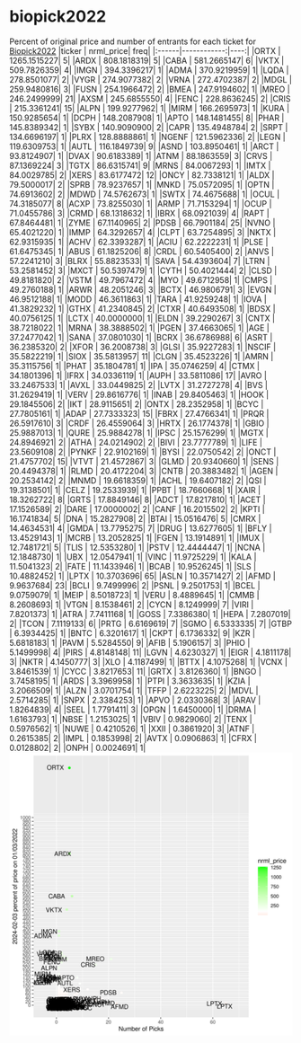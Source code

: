 # biopick2022
Percent of original price and number of entrants for each ticket for [Biopick2022](https://twitter.com/hashtag/Biopick2022)
|ticker |   nrml_price| freq|
|:------|------------:|----:|
|ORTX   | 1265.1515227|    5|
|ARDX   |  808.1818319|    5|
|CABA   |  581.2665147|    6|
|VKTX   |  509.7826359|    4|
|IMGN   |  394.3396217|    1|
|ADMA   |  370.9219959|    1|
|LQDA   |  278.8501077|    2|
|VYGR   |  274.9077382|    2|
|VRNA   |  272.4702387|    2|
|MDGL   |  259.9480816|    3|
|FUSN   |  254.1966472|    2|
|BMEA   |  247.9194602|    1|
|MREO   |  246.2499999|   21|
|AXSM   |  245.6855550|    4|
|FENC   |  228.8636245|    2|
|CRIS   |  215.3361241|   15|
|ALPN   |  199.9277962|    1|
|MIRM   |  166.2695973|    1|
|KURA   |  150.9285654|    1|
|DCPH   |  148.2087908|    1|
|APTO   |  148.1481455|    8|
|PHAR   |  145.8389342|    1|
|SYBX   |  140.9090900|    2|
|CAPR   |  135.4948784|    2|
|SRPT   |  134.6696197|    1|
|PLRX   |  128.8888861|    1|
|NGENF  |  121.5962336|    2|
|LEGN   |  119.6309753|    1|
|AUTL   |  116.1849739|    9|
|ASND   |  103.8950461|    1|
|ARCT   |   93.8124907|    1|
|DVAX   |   90.6183389|    1|
|ATNM   |   88.1863559|    3|
|CRVS   |   87.1369224|    3|
|TGTX   |   86.6315741|    9|
|MRNS   |   84.0067293|    1|
|IMTX   |   84.0029785|    2|
|XERS   |   83.6177472|   12|
|ONCY   |   82.7338121|    1|
|ALDX   |   79.5000017|    2|
|SPRB   |   78.9237657|    1|
|MNKD   |   75.0572095|    1|
|OPTN   |   74.6913602|    2|
|MDWD   |   74.5762673|    1|
|SWTX   |   74.4675688|    1|
|OCUL   |   74.3185077|    8|
|ACXP   |   73.8255030|    1|
|ARMP   |   71.7153294|    1|
|OCUP   |   71.0455786|    3|
|CRMD   |   68.1318632|    1|
|IBRX   |   68.0921039|    4|
|RAPT   |   67.8464481|    1|
|ZYME   |   67.1140965|    2|
|PDSB   |   66.7901184|   25|
|NVNO   |   65.4021220|    1|
|IMMP   |   64.3292657|    4|
|CLPT   |   63.7254895|    3|
|NKTX   |   62.9315935|    1|
|ACHV   |   62.3393287|    1|
|ACIU   |   62.2222231|    1|
|PLSE   |   61.6475345|    1|
|ABUS   |   61.1825206|    8|
|CRDL   |   60.5405400|    2|
|ANVS   |   57.2241210|    3|
|BLRX   |   55.8823533|    1|
|SAVA   |   54.4393604|    7|
|LTRN   |   53.2581452|    3|
|MXCT   |   50.5397479|    1|
|CYTH   |   50.4021444|    2|
|CLSD   |   49.8181820|    2|
|VSTM   |   49.7967472|    4|
|MYO    |   49.6712958|    1|
|CMPS   |   49.2760188|    1|
|ARWR   |   48.2051246|    3|
|BCTX   |   46.9806791|    3|
|EVGN   |   46.9512188|    1|
|MODD   |   46.3611863|    1|
|TARA   |   41.9259248|    1|
|IOVA   |   41.3829232|    1|
|GTHX   |   41.2340845|    2|
|CTXR   |   40.6493508|    1|
|BDSX   |   40.0756125|    1|
|LCTX   |   40.0000000|    1|
|ELDN   |   39.2290267|    3|
|CNTX   |   38.7218022|    1|
|MRNA   |   38.3888502|    1|
|PGEN   |   37.4663065|    1|
|AGE    |   37.2477042|    1|
|SANA   |   37.0801030|    1|
|BCRX   |   36.6786988|    6|
|ASRT   |   36.2385320|    2|
|XFOR   |   36.2008738|    3|
|GLSI   |   35.9227283|    1|
|NSCIF  |   35.5822219|    1|
|SIOX   |   35.5813957|   11|
|CLGN   |   35.4523226|    1|
|AMRN   |   35.3115756|    1|
|PHAT   |   35.1804781|    1|
|IPA    |   35.0746259|    4|
|CTMX   |   34.1801396|    1|
|IFRX   |   34.0336119|    1|
|AUPH   |   33.5811086|   17|
|AVRO   |   33.2467533|    1|
|AVXL   |   33.0449825|    2|
|LVTX   |   31.2727278|    4|
|BVS    |   31.2629419|    1|
|VERV   |   29.8616776|    1|
|INAB   |   29.8405463|    1|
|HOOK   |   29.1845506|    2|
|IKT    |   28.9115651|    2|
|ONTX   |   28.2352958|    1|
|BCYC   |   27.7805161|    1|
|ADAP   |   27.7333323|   15|
|FBRX   |   27.4766341|    1|
|PRQR   |   26.5917610|    3|
|CRDF   |   26.4559064|    3|
|HRTX   |   26.1774378|    1|
|GBIO   |   25.9887013|    1|
|QURE   |   25.9884278|    1|
|IPSC   |   25.1576299|    1|
|MGTX   |   24.8946921|    2|
|ATHA   |   24.0214902|    2|
|BIVI   |   23.7777789|    1|
|LIFE   |   23.5609108|    2|
|PYNKF  |   22.9102169|    1|
|BYSI   |   22.0750542|    2|
|ONCT   |   21.4757702|   15|
|VTVT   |   21.4572867|    3|
|GLMD   |   20.9340660|    1|
|SENS   |   20.4494378|    1|
|RLMD   |   20.4172204|    3|
|CNTB   |   20.3883482|    1|
|AGEN   |   20.2534142|    2|
|MNMD   |   19.6618359|    1|
|ACHL   |   19.6407182|    2|
|QSI    |   19.3138501|    1|
|CELZ   |   19.2533939|    1|
|PPBT   |   18.7660668|    1|
|XAIR   |   18.3262722|    8|
|GRTS   |   17.8849146|    8|
|ADCT   |   17.8217810|    1|
|ACET   |   17.1526589|    2|
|DARE   |   17.0000002|    2|
|CANF   |   16.2015502|    2|
|KPTI   |   16.1741834|    5|
|DNA    |   15.2827908|    2|
|BTAI   |   15.0516476|    5|
|CMRX   |   14.4634531|    4|
|GMDA   |   13.7795275|    7|
|DRUG   |   13.6277605|    1|
|BFLY   |   13.4529143|    1|
|MCRB   |   13.2052825|    1|
|FGEN   |   13.1914891|    1|
|IMUX   |   12.7481721|    5|
|TLIS   |   12.5353280|    1|
|PSTV   |   12.4444447|    1|
|NCNA   |   12.1848730|    1|
|UBX    |   12.0547941|    1|
|VINC   |   11.9725229|    1|
|KALA   |   11.5041323|    2|
|FATE   |   11.1433946|    1|
|BCAB   |   10.9526245|    1|
|SLS    |   10.4882452|    1|
|LPTX   |   10.3703696|   65|
|ASLN   |   10.3571427|    2|
|AFMD   |    9.9637684|   23|
|BCLI   |    9.7499996|    2|
|PSNL   |    9.2501753|    1|
|BCEL   |    9.0759079|    1|
|MEIP   |    8.5018723|    1|
|VERU   |    8.4889645|    1|
|CMMB   |    8.2608693|    1|
|VTGN   |    8.1538461|    2|
|CYCN   |    8.1249999|    7|
|VIRI   |    7.8201373|    1|
|ATRA   |    7.7411168|    1|
|GOSS   |    7.3386380|    1|
|HEPA   |    7.2807019|    2|
|TCON   |    7.1119133|    6|
|PRTG   |    6.6169619|    7|
|SGMO   |    6.5333335|    7|
|GTBP   |    6.3934425|    1|
|BNTC   |    6.3201617|    1|
|CKPT   |    6.1736332|    9|
|KZR    |    5.6818183|    1|
|PAVM   |    5.5284550|    9|
|AFIB   |    5.1906157|    3|
|PHIO   |    5.1499998|    4|
|PIRS   |    4.8148148|   11|
|LGVN   |    4.6230327|    1|
|EIGR   |    4.1811178|    3|
|NKTR   |    4.1450777|    3|
|XLO    |    4.1187499|    1|
|BTTX   |    4.1075268|    1|
|VCNX   |    3.8461539|    1|
|CYCC   |    3.8217653|   11|
|GRTX   |    3.8126360|    1|
|BNGO   |    3.7458195|    1|
|ARDS   |    3.3969958|    1|
|PTPI   |    3.3633635|    1|
|KZIA   |    3.2066509|    1|
|ALZN   |    3.0701754|    1|
|TFFP   |    2.6223225|    2|
|MDVL   |    2.5714285|    1|
|SNPX   |    2.3384253|    1|
|APVO   |    2.0330368|    3|
|ARAV   |    1.8264839|    4|
|SEEL   |    1.7791411|    3|
|OPGN   |    1.6450000|    1|
|DRMA   |    1.6163793|    1|
|NBSE   |    1.2153025|    1|
|VBIV   |    0.9829060|    2|
|TENX   |    0.5976562|    1|
|NUWE   |    0.4210526|    1|
|XXII   |    0.3861920|    3|
|ATNF   |    0.2615385|    2|
|IMPL   |    0.1853998|    2|
|AVTX   |    0.0906863|    1|
|CFRX   |    0.0128802|    2|
|ONPH   |    0.0024691|    1|
![retvspicks](biopicks.png?raw=true)
